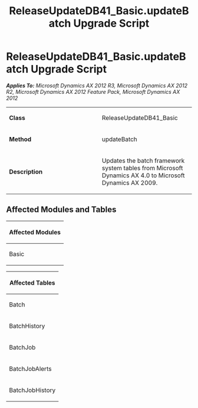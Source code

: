 ﻿---
title: ReleaseUpdateDB41_Basic.updateBatch Upgrade Script
TOCTitle: ReleaseUpdateDB41_Basic.updateBatch Upgrade Script
ms:assetid: 0257f24a-2c02-00f9-cc5d-ebe268900c7c
ms:mtpsurl: https://msdn.microsoft.com/en-us/library/JJ684644(v=AX.60)
ms:contentKeyID: 49706343
ms.date: 05/18/2015
mtps_version: v=AX.60
---

# ReleaseUpdateDB41\_Basic.updateBatch Upgrade Script 


_**Applies To:** Microsoft Dynamics AX 2012 R3, Microsoft Dynamics AX 2012 R2, Microsoft Dynamics AX 2012 Feature Pack, Microsoft Dynamics AX 2012_

<table>
<colgroup>
<col style="width: 50%" />
<col style="width: 50%" />
</colgroup>
<tbody>
<tr class="odd">
<td><p><strong>Class</strong></p></td>
<td><p>ReleaseUpdateDB41_Basic</p></td>
</tr>
<tr class="even">
<td><p><strong>Method</strong></p></td>
<td><p>updateBatch</p></td>
</tr>
<tr class="odd">
<td><p><strong>Description</strong></p></td>
<td><p>Updates the batch framework system tables from Microsoft Dynamics AX 4.0 to Microsoft Dynamics AX 2009.</p></td>
</tr>
</tbody>
</table>


## Affected Modules and Tables

<table>
<colgroup>
<col style="width: 100%" />
</colgroup>
<thead>
<tr class="header">
<th><p>Affected Modules</p></th>
</tr>
</thead>
<tbody>
<tr class="odd">
<td><p>Basic</p></td>
</tr>
</tbody>
</table>


<table>
<colgroup>
<col style="width: 100%" />
</colgroup>
<thead>
<tr class="header">
<th><p>Affected Tables</p></th>
</tr>
</thead>
<tbody>
<tr class="odd">
<td><p>Batch</p></td>
</tr>
<tr class="even">
<td><p>BatchHistory</p></td>
</tr>
<tr class="odd">
<td><p>BatchJob</p></td>
</tr>
<tr class="even">
<td><p>BatchJobAlerts</p></td>
</tr>
<tr class="odd">
<td><p>BatchJobHistory</p></td>
</tr>
</tbody>
</table>

  


